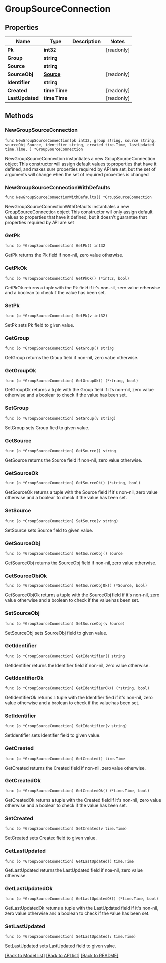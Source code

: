 # GroupSourceConnection

## Properties

Name | Type | Description | Notes
------------ | ------------- | ------------- | -------------
**Pk** | **int32** |  | [readonly] 
**Group** | **string** |  | 
**Source** | **string** |  | 
**SourceObj** | [**Source**](Source.md) |  | [readonly] 
**Identifier** | **string** |  | 
**Created** | **time.Time** |  | [readonly] 
**LastUpdated** | **time.Time** |  | [readonly] 

## Methods

### NewGroupSourceConnection

`func NewGroupSourceConnection(pk int32, group string, source string, sourceObj Source, identifier string, created time.Time, lastUpdated time.Time, ) *GroupSourceConnection`

NewGroupSourceConnection instantiates a new GroupSourceConnection object
This constructor will assign default values to properties that have it defined,
and makes sure properties required by API are set, but the set of arguments
will change when the set of required properties is changed

### NewGroupSourceConnectionWithDefaults

`func NewGroupSourceConnectionWithDefaults() *GroupSourceConnection`

NewGroupSourceConnectionWithDefaults instantiates a new GroupSourceConnection object
This constructor will only assign default values to properties that have it defined,
but it doesn't guarantee that properties required by API are set

### GetPk

`func (o *GroupSourceConnection) GetPk() int32`

GetPk returns the Pk field if non-nil, zero value otherwise.

### GetPkOk

`func (o *GroupSourceConnection) GetPkOk() (*int32, bool)`

GetPkOk returns a tuple with the Pk field if it's non-nil, zero value otherwise
and a boolean to check if the value has been set.

### SetPk

`func (o *GroupSourceConnection) SetPk(v int32)`

SetPk sets Pk field to given value.


### GetGroup

`func (o *GroupSourceConnection) GetGroup() string`

GetGroup returns the Group field if non-nil, zero value otherwise.

### GetGroupOk

`func (o *GroupSourceConnection) GetGroupOk() (*string, bool)`

GetGroupOk returns a tuple with the Group field if it's non-nil, zero value otherwise
and a boolean to check if the value has been set.

### SetGroup

`func (o *GroupSourceConnection) SetGroup(v string)`

SetGroup sets Group field to given value.


### GetSource

`func (o *GroupSourceConnection) GetSource() string`

GetSource returns the Source field if non-nil, zero value otherwise.

### GetSourceOk

`func (o *GroupSourceConnection) GetSourceOk() (*string, bool)`

GetSourceOk returns a tuple with the Source field if it's non-nil, zero value otherwise
and a boolean to check if the value has been set.

### SetSource

`func (o *GroupSourceConnection) SetSource(v string)`

SetSource sets Source field to given value.


### GetSourceObj

`func (o *GroupSourceConnection) GetSourceObj() Source`

GetSourceObj returns the SourceObj field if non-nil, zero value otherwise.

### GetSourceObjOk

`func (o *GroupSourceConnection) GetSourceObjOk() (*Source, bool)`

GetSourceObjOk returns a tuple with the SourceObj field if it's non-nil, zero value otherwise
and a boolean to check if the value has been set.

### SetSourceObj

`func (o *GroupSourceConnection) SetSourceObj(v Source)`

SetSourceObj sets SourceObj field to given value.


### GetIdentifier

`func (o *GroupSourceConnection) GetIdentifier() string`

GetIdentifier returns the Identifier field if non-nil, zero value otherwise.

### GetIdentifierOk

`func (o *GroupSourceConnection) GetIdentifierOk() (*string, bool)`

GetIdentifierOk returns a tuple with the Identifier field if it's non-nil, zero value otherwise
and a boolean to check if the value has been set.

### SetIdentifier

`func (o *GroupSourceConnection) SetIdentifier(v string)`

SetIdentifier sets Identifier field to given value.


### GetCreated

`func (o *GroupSourceConnection) GetCreated() time.Time`

GetCreated returns the Created field if non-nil, zero value otherwise.

### GetCreatedOk

`func (o *GroupSourceConnection) GetCreatedOk() (*time.Time, bool)`

GetCreatedOk returns a tuple with the Created field if it's non-nil, zero value otherwise
and a boolean to check if the value has been set.

### SetCreated

`func (o *GroupSourceConnection) SetCreated(v time.Time)`

SetCreated sets Created field to given value.


### GetLastUpdated

`func (o *GroupSourceConnection) GetLastUpdated() time.Time`

GetLastUpdated returns the LastUpdated field if non-nil, zero value otherwise.

### GetLastUpdatedOk

`func (o *GroupSourceConnection) GetLastUpdatedOk() (*time.Time, bool)`

GetLastUpdatedOk returns a tuple with the LastUpdated field if it's non-nil, zero value otherwise
and a boolean to check if the value has been set.

### SetLastUpdated

`func (o *GroupSourceConnection) SetLastUpdated(v time.Time)`

SetLastUpdated sets LastUpdated field to given value.



[[Back to Model list]](../README.md#documentation-for-models) [[Back to API list]](../README.md#documentation-for-api-endpoints) [[Back to README]](../README.md)


